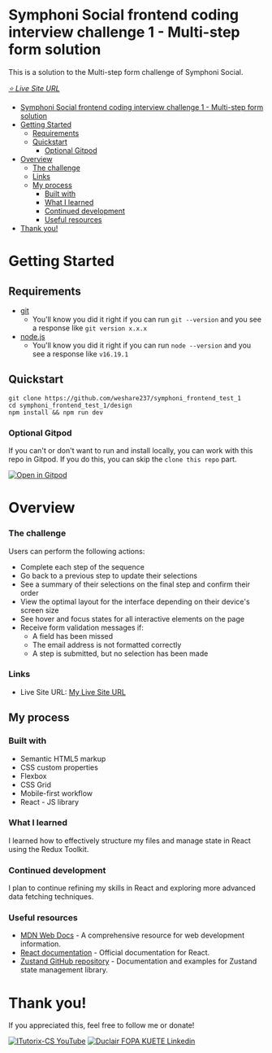 # Symphoni Social frontend coding interview challenge 1 - Multi-step form solution

This is a solution to the Multi-step form challenge of Symphoni Social.

_[⭐️ Live Site URL](https://symphoni-frontend-test-1.vercel.app/)_

- [Symphoni Social frontend coding interview challenge 1 - Multi-step form solution](#symphoni-social-frontend-coding-interview-challenge-1---multi-step-form-solution)
- [Getting Started](#getting-started)
  - [Requirements](#requirements)
  - [Quickstart](#quickstart)
    - [Optional Gitpod](#optional-gitpod)
- [Overview](#overview)
  - [The challenge](#the-challenge)
  - [Links](#links)
  - [My process](#my-process)
    - [Built with](#built-with)
    - [What I learned](#what-i-learned)
    - [Continued development](#continued-development)
    - [Useful resources](#useful-resources)
- [Thank you!](#thank-you)

# Getting Started

## Requirements

- [git](https://git-scm.com/book/en/v2/Getting-Started-Installing-Git)
  - You'll know you did it right if you can run `git --version` and you see a response like `git version x.x.x`
- [node.js](https://nodejs.org/en)
  - You'll know you did it right if you can run `node --version` and you see a response like `v16.19.1`

## Quickstart

```
git clone https://github.com/weshare237/symphoni_frontend_test_1
cd symphoni_frontend_test_1/design
npm install && npm run dev
```

### Optional Gitpod

If you can't or don't want to run and install locally, you can work with this repo in Gitpod. If you do this, you can skip the `clone this repo` part.

[![Open in Gitpod](https://gitpod.io/button/open-in-gitpod.svg)](https://gitpod.io/#github.com/weshare237/symphoni_frontend_test_1)

# Overview

### The challenge

Users can perform the following actions:

- Complete each step of the sequence
- Go back to a previous step to update their selections
- See a summary of their selections on the final step and confirm their order
- View the optimal layout for the interface depending on their device's screen size
- See hover and focus states for all interactive elements on the page
- Receive form validation messages if:
  - A field has been missed
  - The email address is not formatted correctly
  - A step is submitted, but no selection has been made

### Links

- Live Site URL: [My Live Site URL](https://symphoni-frontend-test-1.vercel.app/)

## My process

### Built with

- Semantic HTML5 markup
- CSS custom properties
- Flexbox
- CSS Grid
- Mobile-first workflow
- React - JS library

### What I learned

I learned how to effectively structure my files and manage state in React using the Redux Toolkit.

### Continued development

I plan to continue refining my skills in React and exploring more advanced data fetching techniques.

### Useful resources

- [MDN Web Docs](https://developer.mozilla.org/en-US/docs/Web) - A comprehensive resource for web development information.
- [React documentation](https://reactjs.org/docs/getting-started.html) - Official documentation for React.
- [Zustand GitHub repository](https://github.com/pmndrs/zustand) - Documentation and examples for Zustand state management library.

# Thank you!

If you appreciated this, feel free to follow me or donate!

[![ITutorix-CS YouTube](https://img.shields.io/badge/YouTube-FF0000?style=for-the-badge&logo=youtube&logoColor=white)](https://www.youtube.com/@itutorix)
[![Duclair FOPA KUETE Linkedin](https://img.shields.io/badge/LinkedIn-0077B5?style=for-the-badge&logo=linkedin&logoColor=white)](https://www.linkedin.com/in/duclair-fopa/)
